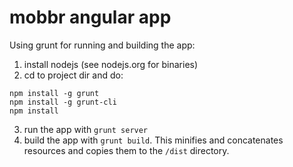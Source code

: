 mobbr angular app
=================

Using grunt for running and building the app:

1. install nodejs (see nodejs.org for binaries)
2. cd to project dir and do:
```
npm install -g grunt
npm install -g grunt-cli
npm install
```
3. run the app with ```grunt server```
4. build the app with ```grunt build```. This minifies and concatenates resources and copies them to the ```/dist``` directory.
